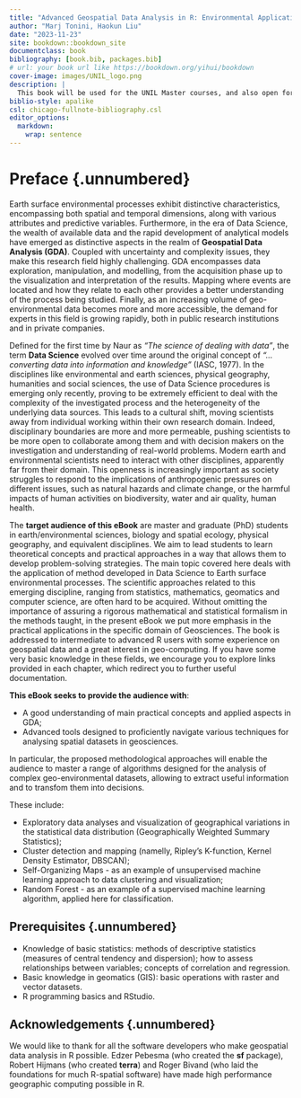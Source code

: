 ```yaml
---
title: "Advanced Geospatial Data Analysis in R: Environmental Application"
author: "Marj Tonini, Haokun Liu"
date: "2023-11-23"
site: bookdown::bookdown_site
documentclass: book
bibliography: [book.bib, packages.bib]
# url: your book url like https://bookdown.org/yihui/bookdown
cover-image: images/UNIL_logo.png
description: |
  This book will be used for the UNIL Master courses, and also open for the publich who are interested in. 
biblio-style: apalike
csl: chicago-fullnote-bibliography.csl
editor_options: 
  markdown: 
    wrap: sentence
---
```


# Preface {.unnumbered}

Earth surface environmental processes exhibit distinctive characteristics, encompassing both spatial and temporal dimensions, along with various attributes and predictive variables. Furthermore, in the era of Data Science, the wealth of available data and the rapid development of analytical models have emerged as distinctive aspects in the realm of **Geospatial Data Analysis (GDA)**. Coupled with uncertainty and complexity issues, they make this research field highly challenging. GDA encompasses data exploration, manipulation, and modelling, from the acquisition phase up to the visualization and interpretation of the results. Mapping where events are located and how they relate to each other provides a better understanding of the process being studied. Finally, as an increasing volume of geo-environmental data becomes more and more accessible, the demand for experts in this field is growing rapidly, both in public research institutions and in private companies. 

Defined for the first time by Naur as *“The science of dealing with data”*, the term **Data Science** evolved over time around the original concept of *“…converting data into information and knowledge”* (IASC, 1977). In the disciplines like environmental and earth sciences, physical geography, humanities and social sciences, the use of Data Science procedures is emerging only recently, proving to be extremely efficient to deal with the complexity of the investigated process and the heterogeneity of the underlying data sources. This leads to a cultural shift, moving scientists away from individual working within their own research domain. Indeed, disciplinary boundaries are more and more permeable, pushing scientists to be more open to collaborate among them and with decision makers on the investigation and understanding of real-world problems. Modern earth and environmental scientists need to interact with other disciplines, apparently far from their domain. This openness is increasingly important as society struggles to respond to the implications of anthropogenic pressures on different issues, such as natural hazards and climate change, or the harmful impacts of human activities on biodiversity, water and air quality, human health.

The **target audience of this eBook** are master and graduate (PhD) students in earth/environmental sciences, biology and spatial ecology, physical geography, and equivalent disciplines. We aim to lead students to learn theoretical concepts and practical approaches in a way that allows them to develop problem-solving strategies. The main topic covered here deals with the application of method developed in Data Science to Earth surface environmental processes. The scientific approaches related to this emerging discipline, ranging from statistics, mathematics, geomatics and computer science, are often hard to be acquired. Without omitting the importance of assuring a rigorous mathematical and statistical formalism in the methods taught, in the present eBook we put more emphasis in the practical applications in the specific domain of Geosciences. 
The book is addressed to intermediate to advanced R users with some experience on geospatial data and a great interest in geo-computing. If you have some very basic knowledge in these fields, we encourage you to explore links provided in each chapter, which redirect you to further useful documentation.  

**This eBook seeks to provide the audience with**: 
- A good understanding of main practical concepts and applied aspects in GDA;
- Advanced tools designed to proficiently navigate various techniques for analysing spatial datasets in geosciences.
  
In particular, the proposed methodological approaches will enable the audience to master a range of algorithms designed for the analysis of complex geo-environmental datasets, allowing to extract useful information and to transfom them into decisions. 

These include: 
- Exploratory data analyses and visualization of geographical variations in the statistical data distribution (Geographically Weighted Summary Statistics);
- Cluster detection and mapping (namelly, Ripley’s K-function, Kernel Density Estimator, DBSCAN);
- Self-Organizing Maps - as an example of unsupervised machine learning approach to data clustering and visualization;
- Random Forest - as an example of a supervised machine learning algorithm, applied here for classification.

## Prerequisites  {.unnumbered}
- Knowledge of basic statistics: methods of descriptive statistics (measures of central tendency and dispersion); how to assess relationships between variables; concepts of correlation and regression.
- Basic knowledge in geomatics (GIS): basic operations with raster and vector datasets. 
- R programming basics and RStudio.

## Acknowledgements {.unnumbered}

We would like to thank for all the software developers who make geospatial data analysis in R possible.
Edzer Pebesma (who created the **sf** package), Robert Hijmans (who created **terra**) and Roger Bivand (who laid the foundations for much R-spatial software) have made high performance geographic computing possible in R.
